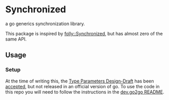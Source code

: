 # Synchronized

a go generics synchronization library.

This package is inspired by [folly::Synchronized](https://github.com/facebook/folly/blob/master/folly/docs/Synchronized.md), but has almost zero of the same API.

## Usage

### Setup

At the time of writing this, the [Type Parameters Design-Draft](https://go.googlesource.com/proposal/+/refs/heads/master/design/go2draft-type-parameters.md) has been [accepted](https://github.com/golang/go/issues/43651),
but not released in an official version of go. To use the code in this repo you
will need to follow the instructions in the [dev.go2go README](https://go.googlesource.com/go/+/refs/heads/dev.go2go/README.go2go.md).
